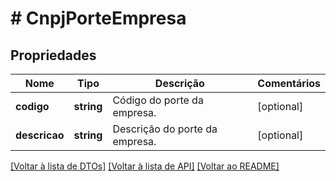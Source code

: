 # # CnpjPorteEmpresa

## Propriedades

Nome | Tipo | Descrição | Comentários
------------ | ------------- | ------------- | -------------
**codigo** | **string** | Código do porte da empresa. | [optional]
**descricao** | **string** | Descrição do porte da empresa. | [optional]

[[Voltar à lista de DTOs]](../../README.md#models) [[Voltar à lista de API]](../../README.md#endpoints) [[Voltar ao README]](../../README.md)
